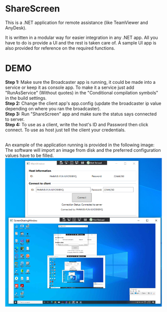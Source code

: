 # ShareScreen
This is a .NET application for remote assistance (like TeamViewer and AnyDesk).

It is written in a modular way for easier integration in any .NET app. All you have to do is provide a UI and the rest is taken care of.
A sample UI app is also provided for reference on the required functions.

# DEMO

**Step 1:** Make sure the Broadcaster app is running, it could be made into a service or keep it as console app. To make it a service just add "RunAsService" (Without quotes) in the "Conditional compilation symbols" in the build settings.<br/>
**Step 2:** Change the client app's app.config (update the broadcaster ip value depending on where you ran the broadcaster).<br/>
**Step 3:** Run "ShareScreen" app and make sure the status says connected to server.<br/>
**Step 4:** To use as a client, write the host's ID and Password then click connect. To use as host just tell the client your credentials.<br/><br/>

An example of the application running is provided in the following image:
The software will import an image from disk and the preferred configuration values have to be filled.
![alt text](ShareScreen/Demo.PNG?raw=true)
